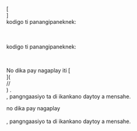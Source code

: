 [<br host>]<br action>kodigo ti panangipaneknek:<br code>

<br url><br action>kodigo ti panangipaneknek:

<br code>

No dika pay nagaplay iti [<br host>](<br protocol>//<br host>) .<br action>, pangngaasiyo ta di ikankano daytoy a mensahe.

no dika pay nagaplay<br url><br action>, pangngaasiyo ta di ikankano daytoy a mensahe.
